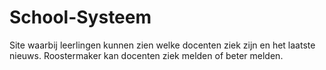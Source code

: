 # School-Systeem
Site waarbij leerlingen kunnen zien welke docenten ziek zijn en het laatste nieuws. Roostermaker kan docenten ziek melden of beter melden.
